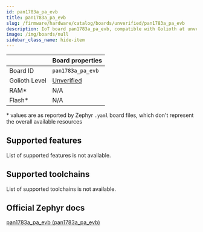 ```yaml
---
id: pan1783a_pa_evb
title: pan1783a_pa_evb
slug: /firmware/hardware/catalog/boards/unverified/pan1783a_pa_evb
description: IoT board pan1783a_pa_evb, compatible with Golioth at unverified level.
image: /img/boards/null
sidebar_class_name: hide-item
---
```


[//]: # (This is an auto-generated file, do not edit! Changes to it will be lost upon re-generation)



|                | Board properties     |
| -------------  | -------------------- |
| Board ID       | `pan1783a_pa_evb` |
| Golioth Level  | [Unverified](/firmware/hardware#unverified-boards) |
| RAM*           | N/A |
| Flash*         | N/A |

\* values are as reported by Zephyr `.yaml` board files, which don't represent the overall available resources



## Supported features

List of supported features is not available.

## Supported toolchains

List of supported toolchains is not available.

## Official Zephyr docs

[pan1783a_pa_evb (pan1783a_pa_evb)](https://docs.zephyrproject.org/latest/boards/panasonic/pan1783/doc/index.html)
